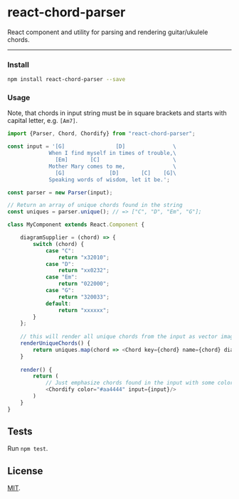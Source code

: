 # react-chord-parser

React component and utility for parsing and rendering guitar/ukulele chords.

---

### Install

```bash
npm install react-chord-parser --save
```

### Usage

Note, that chords in input string must be in
square brackets and starts with capital letter, e.g. `[Am7]`.

```js
import {Parser, Chord, Chordify} from "react-chord-parser";

const input = '[G]                [D]               \
             When I find myself in times of trouble,\
               [Em]       [C]                       \
             Mother Mary comes to me,               \
               [G]              [D]       [C]    [G]\
             Speaking words of wisdom, let it be.';

const parser = new Parser(input);

// Return an array of unique chords found in the string
const uniques = parser.unique(); // => ["C", "D", "Em", "G"];

class MyComponent extends React.Component {

    diagramSupplier = (chord) => {
        switch (chord) {
            case "C":
                return "x32010";
            case "D":
                return "xx0232";
            case "Em":
                return "022000";
            case "G":
                return "320033";
            default:
                return "xxxxxx";
        }
    };
    
    // this will render all unique chords from the input as vector image
    renderUniqueChords() {
        return uniques.map(chord => <Chord key={chord} name={chord} diagram={this.diagramSupplier(chord)}/>);
    }
    
    render() {
        return (
            // Just emphasize chords found in the input with some color
            <Chordify color="#aa4444" input={input}/>
        )
    }
}

```

## Tests

Run `npm test`.

## License
[MIT](http://opensource.org/licenses/MIT).
